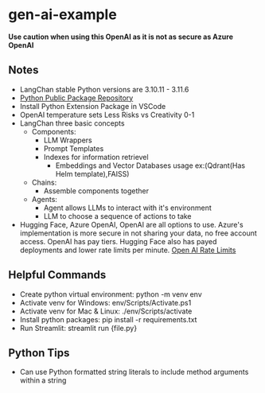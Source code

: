 # gen-ai-example

**Use caution when using this OpenAI as it is not as secure as Azure OpenAI**

## Notes

* LangChan stable Python versions are 3.10.11 - 3.11.6
* [Python Public Package Repository](https://pypi.org/)
* Install Python Extension Package in VSCode
* OpenAI temperature sets Less Risks vs Creativity 0-1
* LangChan three basic concepts
    * Components:
        * LLM Wrappers
        * Prompt Templates
        * Indexes for information retrievel
            * Embeddings and Vector Databases usage ex:(Qdrant(Has Helm template),FAISS)
    * Chains:
        * Assemble components together
    * Agents:
        * Agent allows LLMs to interact with it's environment
        * LLM to choose a sequence of actions to take
* Hugging Face, Azure OpenAI, OpenAI are all options to use. Azure's implementation is more secure in not sharing your data, no free account access. OpenAI has pay tiers. Hugging Face also has payed deployments and lower rate limits per minute. [Open AI Rate Limits](https://platform.openai.com/docs/guides/rate-limits?context=tier-one) 

## Helpful Commands

* Create python virtual environment: python -m venv env
* Activate venv for Windows: env/Scripts/Activate.ps1
* Activate venv for Mac & Linux: ./env/Scripts/activate
* Install python packages: pip install -r requirements.txt
* Run Streamlit: streamlit run {file.py}

## Python Tips

* Can use Python formatted string literals to include method arguments within a string